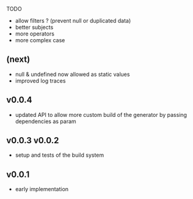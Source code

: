 
TODO
- allow filters ? (prevent null or duplicated data)
- better subjects
- more operators
- more complex case

(next)
------
- null & undefined now allowed as static values
- improved log traces

v0.0.4
------
- updated API to allow more custom build of the generator by passing dependencies as param

v0.0.3
v0.0.2
------
- setup and tests of the build system

v0.0.1
------
- early implementation
